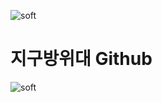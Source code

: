 ![soft](https://capsule-render.vercel.app/api?type=soft&color=41D3BD&height=200&text=🌏%20지구방위대%20🌏&fontSize=90&animation=twinkling&fontColor=ffff)

# 지구방위대 Github





















![soft](https://capsule-render.vercel.app/api?type=soft&color=41D3BD&height=100&fontColor=ffff)

